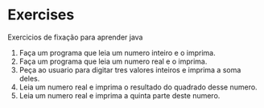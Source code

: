 # Exercises
Exercicios de fixação para aprender java
1. Faça um programa que leia um numero inteiro e o imprima. 
2. Faça um programa que leia um numero real e o imprima. 
3. Peça ao usuario para digitar tres valores inteiros e imprima a soma deles. 
4. Leia um numero real e imprima o resultado do quadrado desse numero. 
5. Leia um numero real e imprima a quinta parte deste numero.
